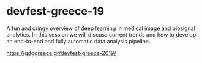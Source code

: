 # devfest-greece-19
A fun and cringy overview of deep learning in medical image and biosignal analytics. In this session we will discuss current trends and how to develop an end-to-end and fully automatic data analysis pipeline.


https://gdggreece.gr/devfest-greece-2019/
